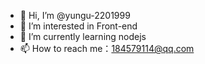 - 👋 Hi, I’m @yungu-2201999
- 👀 I’m interested in Front-end
- 🌱 I’m currently learning nodejs
- 📫 How to reach me：184579114@qq.com

<!---
yk-2201999/yk-2201999 is a ✨ special ✨ repository because its `README.md` (this file) appears on your GitHub profile.
You can click the Preview link to take a look at your changes.
--->
